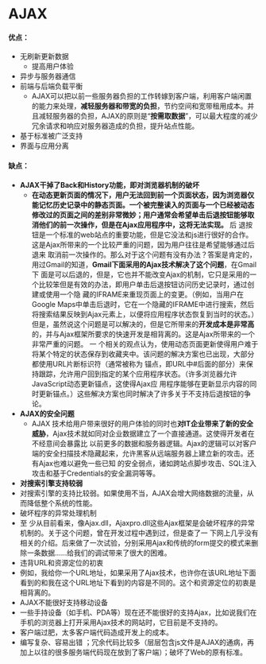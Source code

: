 #  AJAX

#### 优点：

- 无刷新更新数据
  - 提高用户体验
- 异步与服务器通信
- 前端与后端负载平衡
  -  AJAX可以把以前一些服务器负担的工作转嫁到客户端，利用客户端闲置的能力来处理，**减轻服务器和带宽的负担**，节约空间和宽带租用成本。并且减轻服务器的负担，AJAX的原则是“**按需取数据**”，可以最大程度的减少冗余请求和响应对服务器造成的负担，提升站点性能。 
- 基于标准被广泛支持
- 界面与应用分离

#### 缺点：

- **AJAX干掉了Back和History功能，即对浏览器机制的破坏**
  -  **在动态更新页面的情况下，用户无法回到前一个页面状态，因为浏览器仅能记忆历史记录中的静态页面。一个被完整读入的页面与一个已经被动态修改过的页面之间的差别非常微妙；用户通常会希望单击后退按钮能够取消他们的前一次操作，但是在Ajax应用程序中，这将无法实现。**
    后 退按钮是一个标准的web站点的重要功能，但是它没法和js进行很好的合作。这是Ajax所带来的一个比较严重的问题，因为用户往往是希望能够通过后退来 取消前一次操作的。那么对于这个问题有没有办法？答案是肯定的，用过Gmail的知道，**Gmail下面采用的Ajax技术解决了这个问题**，在Gmail下 面是可以后退的，但是，它也并不能改变Ajax的机制，它只是采用的一个比较笨但是有效的办法，即用户单击后退按钮访问历史记录时，通过创建或使用一个隐 藏的IFRAME来重现页面上的变更。（例如，当用户在Google Maps中单击后退时，它在一个隐藏的IFRAME中进行搜索，然后将搜索结果反映到Ajax元素上，以便将应用程序状态恢复到当时的状态。）
    但是，虽然说这个问题是可以解决的，但是它所带来的**开发成本是非常高**的，并与Ajax框架所要求的快速开发是相背离的。这是Ajax所带来的一个非常严重的问题。
    一 个相关的观点认为，使用动态页面更新使得用户难于将某个特定的状态保存到收藏夹中。该问题的解决方案也已出现，大部分都使用URL片断标识符（通常被称为 锚点，即URL中#后面的部分）来保持跟踪，允许用户回到指定的某个应用程序状态。（许多浏览器允许JavaScript动态更新锚点，这使得Ajax应 用程序能够在更新显示内容的同时更新锚点。）这些解决方案也同时解决了许多关于不支持后退按钮的争论。 
- **AJAX的安全问题**
  -  AJAX 技术给用户带来很好的用户体验的同时也**对IT企业带来了新的安全威胁**，Ajax技术就如同对企业数据建立了一个直接通道。这使得开发者在不经意间会暴露比 以前更多的数据和服务器逻辑。Ajax的逻辑可以对客户端的安全扫描技术隐藏起来，允许黑客从远端服务器上建立新的攻击。还有Ajax也难以避免一些已知 的安全弱点，诸如跨站点脚步攻击、SQL注入攻击和基于Credentials的安全漏洞等等。 
-  **对搜索引擎支持较弱**
  - 对搜索引擎的支持比较弱。如果使用不当，AJAX会增大网络数据的流量，从而降低整个系统的性能。 
-  破坏程序的异常处理机制
  - 至 少从目前看来，像Ajax.dll，Ajaxpro.dll这些Ajax框架是会破坏程序的异常机制的。关于这个问题，曾在开发过程中遇到过，但是查了一 下网上几乎没有相关的介绍。后来做了一次试验，分别采用Ajax和传统的form提交的模式来删除一条数据……给我们的调试带来了很大的困难。
-  违背URL和资源定位的初衷 
  -  例如，我给你一个URL地址，如果采用了Ajax技术，也许你在该URL地址下面看到的和我在这个URL地址下看到的内容是不同的。这个和资源定位的初衷是相背离的。 
-  AJAX不能很好支持移动设备
  -  一些手持设备（如手机、PDA等）现在还不能很好的支持Ajax，比如说我们在手机的浏览器上打开采用Ajax技术的网站时，它目前是不支持的。 
-  客户端过肥，太多客户端代码造成开发上的成本。 
  -  编写复杂、容易出错 ；冗余代码比较多（层层包含js文件是AJAX的通病，再加上以往的很多服务端代码现在放到了客户端）；破坏了Web的原有标准。 

